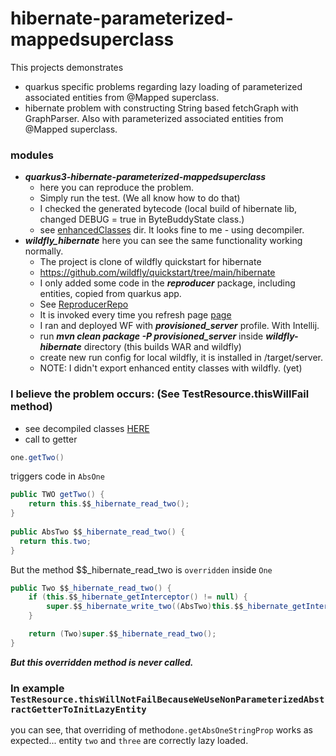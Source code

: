 # hibernate-parameterized-mappedsuperclass
This projects demonstrates
- quarkus specific problems regarding lazy loading of parameterized associated entities from @Mapped superclass.
- hibernate problem with constructing String based fetchGraph with GraphParser. Also with parameterized associated entities from @Mapped superclass. 

### modules
* **_quarkus3-hibernate-parameterized-mappedsuperclass_** 
  * here you can reproduce the problem. 
  * Simply run the test. (We all know how to do that)
  * I checked the generated bytecode (local build of hibernate lib, changed DEBUG = true in ByteBuddyState class.)
  * see [enhancedClasses](quarkus3-hibernate-parameterized-mappedsuperclass/enhancedClasses) dir. It looks fine to me - using decompiler.
* **_wildfly_hibernate_** here you can see the same functionality working normally.
  * The project is clone of wildfly quickstart for hibernate
  * https://github.com/wildfly/quickstart/tree/main/hibernate
  * I only added some code in the **_reproducer_** package, including entities, copied from quarkus app.
  * See [ReproducerRepo](wildfly-hibernate/src/main/java/org/jboss/as/quickstart/hibernate/reproducer/repo/ReproducerRepo.java)
  * It is invoked every time you refresh page [page](http://localhost:8080/wildfly-hibernate/index.jsf)
  * I ran and deployed WF with **_provisioned_server_** profile. With Intellij.
  * run **_mvn clean package -P provisioned_server_** inside **_wildfly-hibernate_** directory (this builds WAR and wildfly)
  * create new run config for local wildfly, it is installed in /target/server.
  * NOTE: I didn't export enhanced entity classes with wildfly. (yet) 

### I believe the problem occurs: (See TestResource.thisWillFail method)
* see decompiled classes [HERE](quarkus3-hibernate-parameterized-mappedsuperclass/enhancedClasses)
* call to getter 
```java
one.getTwo()
```
triggers code in `AbsOne`
```java
public TWO getTwo() {
    return this.$$_hibernate_read_two();
}
    
public AbsTwo $$_hibernate_read_two() {
  return this.two;
}
```

But the method $$_hibernate_read_two is `overridden` inside `One`
```java
public Two $$_hibernate_read_two() {
    if (this.$$_hibernate_getInterceptor() != null) {
        super.$$_hibernate_write_two((AbsTwo)this.$$_hibernate_getInterceptor().readObject(this, "two", super.$$_hibernate_read_two()));
    }

    return (Two)super.$$_hibernate_read_two();
}
```
**_But this overridden method is never called._**

### In example `TestResource.thisWillNotFailBecauseWeUseNonParameterizedAbstractGetterToInitLazyEntity`
you can see, that overriding of method`one.getAbsOneStringProp` works as expected... entity `two` and `three` are correctly lazy loaded.


